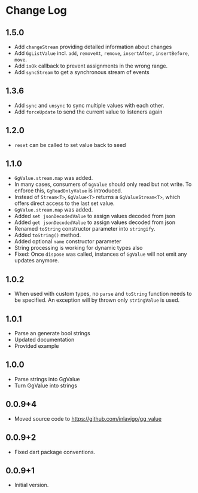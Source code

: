 # Change Log

## 1.5.0

- Add `changeStream` providing detailed information about changes
- Add `GgListValue` incl. `add`, `removeAt`, `remove`, `insertAfter`, `insertBefore`, `move`.
- Add `isOk` callback to prevent assignments in the wrong range.
- Add `syncStream` to get a synchronous stream of events

## 1.3.6

- Add `sync` and `unsync` to sync multiple values with each other.
- Add `forceUpdate` to send the current value to listeners again

## 1.2.0

- `reset` can be called to set value back to seed

## 1.1.0

- `GgValue.stream.map` was added.
- In many cases, consumers of `GgValue` should only read but not write. To
  enforce this, `GgReadOnlyValue` is introduced.
- Instead of `Stream<T>`, `GgValue<T>` returns a `GgValueStream<T>`, which offers
  direct access to the last set value.
- `GgValue.stream.map` was added.
- Added `set jsonDecodedValue` to assign values decoded from json
- Added `get jsonDecodedValue` to assign values decoded from json
- Renamed `toString` constructor parameter into `stringify`.
- Added `toString()` method.
- Added optional `name` constructor parameter
- String processing is working for dynamic types also
- Fixed: Once `dispose` was called, instances of `GgValue` will not emit any
  updates anymore.

## 1.0.2

- When used with custom types, no `parse` and `toString` function needs to be
  specified. An exception will by thrown only `stringValue` is used.

## 1.0.1

- Parse an generate bool strings
- Updated documentation
- Provided example

## 1.0.0

- Parse strings into GgValue
- Turn GgValue into strings

## 0.0.9+4

- Moved source code to <https://github.com/inlavigo/gg_value>

## 0.0.9+2

- Fixed dart package conventions.

## 0.0.9+1

- Initial version.
